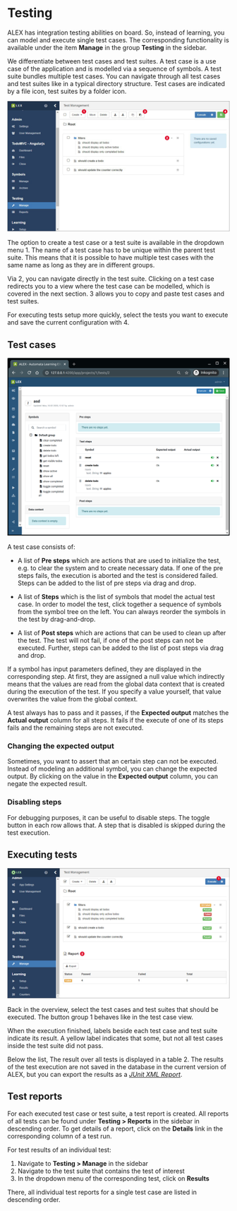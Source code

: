 # Testing

ALEX has integration testing abilities on board. 
So, instead of learning, you can model and execute single test cases.
The corresponding functionality is available under the item **Manage** in the group **Testing** in the sidebar.

We differentiate between test cases and test suites.
A test case is a use case of the application and is modelled via a sequence of symbols.
A test suite bundles multiple test cases.
You can navigate through all test cases and test suites like in a typical directory structure.
Test cases are indicated by a file icon, test suites by a folder icon.

![Testing](./assets/testing-1.jpg)

The option to create a test case or a test suite is available in the dropdown menu <span class="label">1</span>.
The name of a test case has to be unique within the parent test suite.
This means that it is possible to have multiple test cases with the same name as long as they are in different groups.

Via <span class="label">2</span>, you can navigate directly in the test suite.
Clicking on a test case redirects you to a view where the test case can be modelled, which is covered in the next section.
<span class="label">3</span> allows you to copy and paste test cases and test suites.

For executing tests setup more quickly, select the tests you want to execute and save the current configuration with <span class="label">4</span>.


## Test cases

![Testing](./assets/testing-2.png)

A test case consists of:

* A list of **Pre steps** which are actions that are used to initialize the test, e.g. to clear the system and to create necessary data.
  If one of the pre steps fails, the execution is aborted and the test is considered failed.
  Steps can be added to the list of pre steps via drag and drop.
  
* A list of **Steps** which is the list of symbols that model the actual test case.
  In order to model the test, click together a sequence of symbols from the symbol tree on the left.
  You can always reorder the symbols in the test by drag-and-drop.

* A list of **Post steps** which are actions that can be used to clean up after the test.
  The test will not fail, if one of the post steps can not be executed.
  Further, steps can be added to the list of post steps via drag and drop.

If a symbol has input parameters defined, they are displayed in the corresponding step.
At first, they are assigned a null value which indirectly means that the values are read from the global data context that is created during the execution of the test.
If you specify a value yourself, that value overwrites the value from the global context.

A test always has to pass and it passes, if the **Expected output** matches the **Actual output** column for all steps.
It fails if the execute of one of its steps fails and the remaining steps are not executed.

### Changing the expected output

Sometimes, you want to assert that an certain step can not be executed.
Instead of modeling an additional symbol, you can change the expected output.
By clicking on the value in the **Expected output** column, you can negate the expected result.

### Disabling steps

For debugging purposes, it can be useful to disable steps.
The toggle button in each row allows that.
A step that is disabled is skipped during the test execution.


## Executing tests

![Testing](./assets/testing-3.jpg)

Back in the overview, select the test cases and test suites that should be executed.
The button group <span class="label">1</span> behaves like in the test case view.

When the execution finished, labels beside each test case and test suite indicate its result. 
A yellow label indicates that some, but not all test cases inside the test suite did not pass. 

Below the list, The result over all tests is displayed in a table <span class="label">2</span>.
The results of the test execution are not saved in the database in the current version of ALEX, but you can export the results as a *[JUnit XML Report][junit]*.


## Test reports

For each executed test case or test suite, a test report is created. 
All reports of all tests can be found under **Testing > Reports** in the sidebar in descending order.
To get details of a report, click on the **Details** link in the corresponding column of a test run.

For test results of an individual test:

1. Navigate to **Testing > Manage** in the sidebar
2. Navigate to the test suite that contains the test of interest
3. In the dropdown menu of the corresponding test, click on **Results**

There, all individual test reports for a single test case are listed in descending order.


[junit]: https://www.ibm.com/support/knowledgecenter/en/SSQ2R2_9.5.0/com.ibm.rsar.analysis.codereview.cobol.doc/topics/cac_useresults_junit.html
